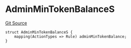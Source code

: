 # AdminMinTokenBalanceS
[Git Source](https://github.com/thrackle-io/tron/blob/95d06c720440790216a49a5a69a0411b6dfc3f0f/src/client/token/handler/diamond/RuleStorage.sol)


```solidity
struct AdminMinTokenBalanceS {
    mapping(ActionTypes => Rule) adminMinTokenBalance;
}
```

